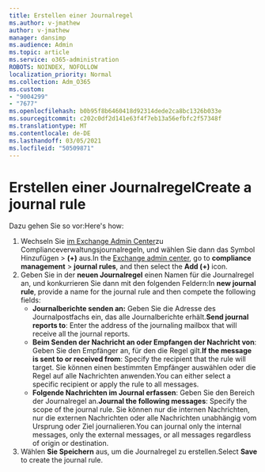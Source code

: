 ```yaml
---
title: Erstellen einer Journalregel
ms.author: v-jmathew
author: v-jmathew
manager: dansimp
ms.audience: Admin
ms.topic: article
ms.service: o365-administration
ROBOTS: NOINDEX, NOFOLLOW
localization_priority: Normal
ms.collection: Adm_O365
ms.custom:
- "9004299"
- "7677"
ms.openlocfilehash: b0b95f8b6460418d92314dede2ca8bc1326b033e
ms.sourcegitcommit: c202c0df2d141e63f4f7eb13a56efbfc2f57348f
ms.translationtype: MT
ms.contentlocale: de-DE
ms.lasthandoff: 03/05/2021
ms.locfileid: "50509871"
---
```

# <a name="create-a-journal-rule"></a><span data-ttu-id="7f4e0-102">Erstellen einer Journalregel</span><span class="sxs-lookup"><span data-stu-id="7f4e0-102">Create a journal rule</span></span>

<span data-ttu-id="7f4e0-103">Dazu gehen Sie so vor:</span><span class="sxs-lookup"><span data-stu-id="7f4e0-103">Here's how:</span></span>

1. <span data-ttu-id="7f4e0-104">Wechseln Sie [im Exchange Admin Center](https://go.microsoft.com/fwlink/p/?linkid=2059104)zu Complianceverwaltungsjournalregeln, und wählen Sie dann das Symbol Hinzufügen   >   **(+)** aus.</span><span class="sxs-lookup"><span data-stu-id="7f4e0-104">In the [Exchange admin center](https://go.microsoft.com/fwlink/p/?linkid=2059104), go to **compliance management** > **journal rules**, and then select the **Add (+)** icon.</span></span>
2. <span data-ttu-id="7f4e0-105">Geben Sie in der **neuen Journalregel** einen Namen für die Journalregel an, und konkurrieren Sie dann mit den folgenden Feldern:</span><span class="sxs-lookup"><span data-stu-id="7f4e0-105">In **new journal rule**, provide a name for the journal rule and then compete the following fields:</span></span>  
    - <span data-ttu-id="7f4e0-106">**Journalberichte senden an:** Geben Sie die Adresse des Journalpostfachs ein, das alle Journalberichte erhält.</span><span class="sxs-lookup"><span data-stu-id="7f4e0-106">**Send journal reports to**: Enter the address of the journaling mailbox that will receive all the journal reports.</span></span>  
    - <span data-ttu-id="7f4e0-107">**Beim Senden der Nachricht an oder Empfangen der Nachricht von**: Geben Sie den Empfänger an, für den die Regel gilt.</span><span class="sxs-lookup"><span data-stu-id="7f4e0-107">**If the message is sent to or received from**: Specify the recipient that the rule will target.</span></span> <span data-ttu-id="7f4e0-108">Sie können einen bestimmten Empfänger auswählen oder die Regel auf alle Nachrichten anwenden.</span><span class="sxs-lookup"><span data-stu-id="7f4e0-108">You can either select a specific recipient or apply the rule to all messages.</span></span>  
    - <span data-ttu-id="7f4e0-109">**Folgende Nachrichten im Journal erfassen**: Geben Sie den Bereich der Journalregel an.</span><span class="sxs-lookup"><span data-stu-id="7f4e0-109">**Journal the following messages**: Specify the scope of the journal rule.</span></span> <span data-ttu-id="7f4e0-110">Sie können nur die internen Nachrichten, nur die externen Nachrichten oder alle Nachrichten unabhängig vom Ursprung oder Ziel journalieren.</span><span class="sxs-lookup"><span data-stu-id="7f4e0-110">You can journal only the internal messages, only the external messages, or all messages regardless of origin or destination.</span></span>
3. <span data-ttu-id="7f4e0-111">Wählen **Sie Speichern** aus, um die Journalregel zu erstellen.</span><span class="sxs-lookup"><span data-stu-id="7f4e0-111">Select **Save** to create the journal rule.</span></span>
